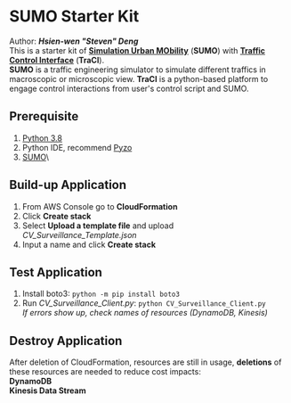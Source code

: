 # SUMO Starter Kit
Author: ***Hsien-wen "Steven" Deng***\
This is a starter kit of **[Simulation Urban MObility](https://sumo.dlr.de/docs/index.html)** (**SUMO**) with **[Traffic Control Interface](https://sumo.dlr.de/docs/TraCI.html)** (**TraCI**). \
**SUMO** is a traffic engineering simulator to simulate different traffics in macroscopic or microscopic view. 
**TraCI** is a python-based platform to engage control interactions from user's control script and SUMO.

## Prerequisite
1. [Python 3.8](https://www.python.org/downloads/)
2. Python IDE, recommend [Pyzo](https://pyzo.org/start.html)
3. [SUMO](https://sumo.dlr.de/docs/Downloads.php)\

## Build-up Application
1. From AWS Console go to **CloudFormation**
2. Click **Create stack**
3. Select **Upload a template file** and upload *CV_Surveillance_Template.json*
4. Input a name and click **Create stack**

## Test Application
1. Install boto3: `python -m pip install boto3`
2. Run *CV_Surveillance_Client.py*: `python CV_Surveillance_Client.py`\
*If errors show up, check names of resources (DynamoDB, Kinesis)*

## Destroy Application
After deletion of CloudFormation, resources are still in usage, **deletions** of these resources are needed to reduce cost impacts:\
**DynamoDB**\
**Kinesis Data Stream**

